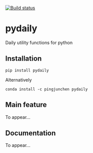 [![Build status](https://travis-ci.org/PingjunChen/pydaily.svg?master)](https://travis-ci.org/PingjunChen)

pydaily
========
Daily utility functions for python


## Installation
```
pip install pydaily
```
Alternatively
```
conda install -c pingjunchen pydaily
```

## Main feature
To appear...


## Documentation
To appear...

